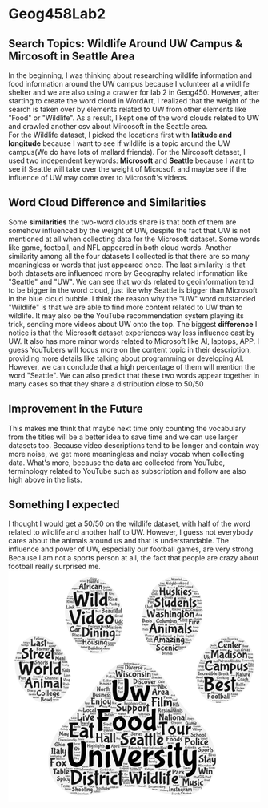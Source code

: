 # Geog458Lab2
## Search Topics: Wildlife Around UW Campus & Mircosoft in Seattle Area
In the beginning, I was thinking about researching wildlife information and food information around the UW campus because I volunteer at a wildlife shelter and we are also using a crawler for lab 2 in Geog450. However, after starting to create the word cloud in WordArt, I realized that the weight of the search is taken over by elements related to UW from other elements like "Food" or "Wildlife". As a result, I kept one of the word clouds related to UW and crawled another csv about Mircosoft in the Seattle area.   
For the Wildlife dataset, I picked the locations first with **latitude and longitude** because I want to see if wildlife is a topic around the UW campus(We do have lots of mallard friends). For the Mircosoft dataset, I used two independent keywords: **Microsoft** and **Seattle** because I want to see if Seattle will take over the weight of Microsoft and maybe see if the influence of UW may come over to Microsoft's videos. 

## Word Cloud Difference and Similarities
Some **similarities** the two-word clouds share is that both of them are somehow influenced by the weight of UW, despite the fact that UW is not mentioned at all when collecting data for the Microsoft dataset. Some words like game, football, and NFL appeared in both cloud words. Another similarity among all the four datasets I collected is that there are so many meaningless or words that just appeared once. The last similarity is that both datasets are influenced more by Geography related information like "Seattle" and "UW". We can see that words related to geoinformation tend to be bigger in the word cloud, just like why Seattle is bigger than Microsoft in the blue cloud bubble. I think the reason why the "UW" word outstanded "Wildlife" is that we are able to find more content related to UW than to wildlife. It may also be the YouTube recommendation system playing its trick, sending more videos about UW onto the top. 
The biggest **difference** I notice is that the Microsoft dataset experiences way less influence cast by UW. It also has more minor words related to Microsoft like AI, laptops, APP. I guess YouTubers will focus more on the content topic in their description, providing more details like talking about programming or developing AI. However, we can conclude that a high percentage of them will mention the word "Seattle". We can also predict that these two words appear together in many cases so that they share a distribution close to 50/50

## Improvement in the Future
This makes me think that maybe next time only counting the vocabulary from the titles will be a better idea to save time and we can use larger datasets too. Because video descriptions tend to be longer and contain way more noise, we get more meaningless and noisy vocab when collecting data. What's more, because the data are collected from YouTube, terminology related to YouTube such as subscription and follow are also high above in the lists.

## Something I expected
I thought I would get a 50/50 on the wildlife dataset, with half of the word related to wildlife and another half to UW. However, I guess not everybody cares about the animals around us and that is understandable. The influence and power of UW, especially our football games, are very strong. Because I am not a sports person at all, the fact that people are crazy about football really surprised me. 
![plot](img/wildlifelocation.png)
